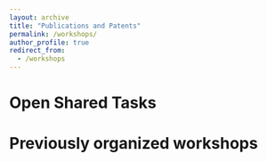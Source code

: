 ```yaml
---
layout: archive
title: "Publications and Patents"
permalink: /workshops/
author_profile: true
redirect_from:
  - /workshops
---
```


Open Shared Tasks
======

Previously organized workshops
======
  
